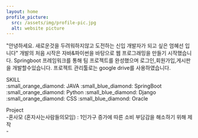 ```yaml
---
layout: home
profile_picture:
  src: /assets/img/profile-pic.jpg
  alt: website picture
---
```


<p>
"안녕하세요. 새로운것을 두려워하지않고 도전하는 신입 개발자가 되고 싶은 엄혜선 입니다"
 개발의 처음 시작은 자바&파이썬을 바탕으로 웹 프로그래밍을 만들기 시작했습니다.
 Springboot 프레임워크를 통해 팀 프로젝트를 완성했으며 로그인,회원가입,게시판을 개발할수있습니다.
 프로젝트 관리툴로는 google drive를 사용하였습니다.
</p>

<p>
SKILL<br>
:small_orange_diamond: JAVA
:small_blue_diamond: SpringBoot
:small_orange_diamond: Python
:small_blue_diamond: Django
:small_orange_diamond: CSS
:small_blue_diamond: Oracle
</p>

<p>
Project<br>
  -혼사모 (혼자사는사람들의모임) : 1인가구 증가에 따른 소비 부담감을 해소하기 위해 제작<br>
  -
</p>
